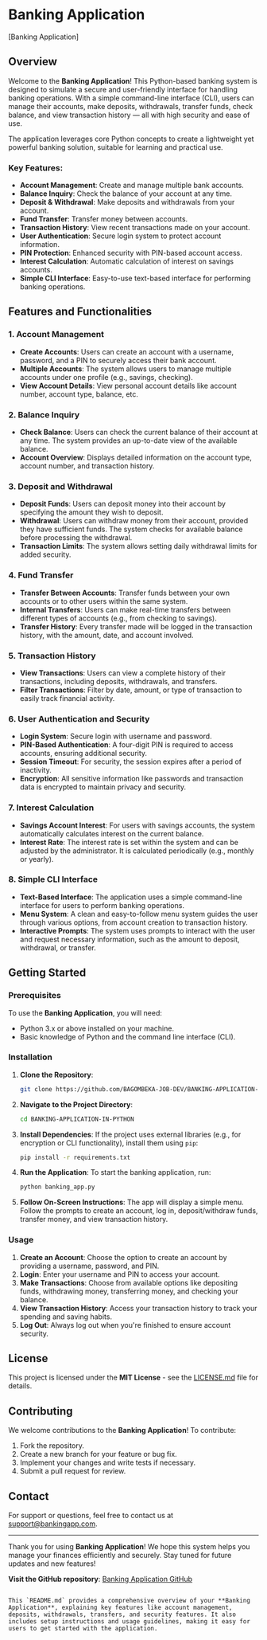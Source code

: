 
# Banking Application

[Banking Application]

## Overview

Welcome to the **Banking Application**! This Python-based banking system is designed to simulate a secure and user-friendly interface for handling banking operations. With a simple command-line interface (CLI), users can manage their accounts, make deposits, withdrawals, transfer funds, check balance, and view transaction history — all with high security and ease of use.

The application leverages core Python concepts to create a lightweight yet powerful banking solution, suitable for learning and practical use.

### Key Features:
- **Account Management**: Create and manage multiple bank accounts.
- **Balance Inquiry**: Check the balance of your account at any time.
- **Deposit & Withdrawal**: Make deposits and withdrawals from your account.
- **Fund Transfer**: Transfer money between accounts.
- **Transaction History**: View recent transactions made on your account.
- **User Authentication**: Secure login system to protect account information.
- **PIN Protection**: Enhanced security with PIN-based account access.
- **Interest Calculation**: Automatic calculation of interest on savings accounts.
- **Simple CLI Interface**: Easy-to-use text-based interface for performing banking operations.

## Features and Functionalities

### 1. **Account Management**
   - **Create Accounts**: Users can create an account with a username, password, and a PIN to securely access their bank account.
   - **Multiple Accounts**: The system allows users to manage multiple accounts under one profile (e.g., savings, checking).
   - **View Account Details**: View personal account details like account number, account type, balance, etc.

### 2. **Balance Inquiry**
   - **Check Balance**: Users can check the current balance of their account at any time. The system provides an up-to-date view of the available balance.
   - **Account Overview**: Displays detailed information on the account type, account number, and transaction history.

### 3. **Deposit and Withdrawal**
   - **Deposit Funds**: Users can deposit money into their account by specifying the amount they wish to deposit.
   - **Withdrawal**: Users can withdraw money from their account, provided they have sufficient funds. The system checks for available balance before processing the withdrawal.
   - **Transaction Limits**: The system allows setting daily withdrawal limits for added security.

### 4. **Fund Transfer**
   - **Transfer Between Accounts**: Transfer funds between your own accounts or to other users within the same system.
   - **Internal Transfers**: Users can make real-time transfers between different types of accounts (e.g., from checking to savings).
   - **Transfer History**: Every transfer made will be logged in the transaction history, with the amount, date, and account involved.

### 5. **Transaction History**
   - **View Transactions**: Users can view a complete history of their transactions, including deposits, withdrawals, and transfers.
   - **Filter Transactions**: Filter by date, amount, or type of transaction to easily track financial activity.

### 6. **User Authentication and Security**
   - **Login System**: Secure login with username and password.
   - **PIN-Based Authentication**: A four-digit PIN is required to access accounts, ensuring additional security.
   - **Session Timeout**: For security, the session expires after a period of inactivity.
   - **Encryption**: All sensitive information like passwords and transaction data is encrypted to maintain privacy and security.

### 7. **Interest Calculation**
   - **Savings Account Interest**: For users with savings accounts, the system automatically calculates interest on the current balance.
   - **Interest Rate**: The interest rate is set within the system and can be adjusted by the administrator. It is calculated periodically (e.g., monthly or yearly).

### 8. **Simple CLI Interface**
   - **Text-Based Interface**: The application uses a simple command-line interface for users to perform banking operations.
   - **Menu System**: A clean and easy-to-follow menu system guides the user through various options, from account creation to transaction history.
   - **Interactive Prompts**: The system uses prompts to interact with the user and request necessary information, such as the amount to deposit, withdrawal, or transfer.

## Getting Started

### Prerequisites
To use the **Banking Application**, you will need:
- Python 3.x or above installed on your machine.
- Basic knowledge of Python and the command line interface (CLI).

### Installation

1. **Clone the Repository**:
   ```bash
   git clone https://github.com/BAGOMBEKA-JOB-DEV/BANKING-APPLICATION-IN-PYTHON.git
   ```

2. **Navigate to the Project Directory**:
   ```bash
   cd BANKING-APPLICATION-IN-PYTHON
   ```

3. **Install Dependencies**:
   If the project uses external libraries (e.g., for encryption or CLI functionality), install them using `pip`:
   ```bash
   pip install -r requirements.txt
   ```

4. **Run the Application**:
   To start the banking application, run:
   ```bash
   python banking_app.py
   ```

5. **Follow On-Screen Instructions**:
   The app will display a simple menu. Follow the prompts to create an account, log in, deposit/withdraw funds, transfer money, and view transaction history.

### Usage

1. **Create an Account**: Choose the option to create an account by providing a username, password, and PIN.
2. **Login**: Enter your username and PIN to access your account.
3. **Make Transactions**: Choose from available options like depositing funds, withdrawing money, transferring money, and checking your balance.
4. **View Transaction History**: Access your transaction history to track your spending and saving habits.
5. **Log Out**: Always log out when you're finished to ensure account security.

## License

This project is licensed under the **MIT License** - see the [LICENSE.md](LICENSE.md) file for details.

## Contributing

We welcome contributions to the **Banking Application**! To contribute:

1. Fork the repository.
2. Create a new branch for your feature or bug fix.
3. Implement your changes and write tests if necessary.
4. Submit a pull request for review.

## Contact

For support or questions, feel free to contact us at support@bankingapp.com.

---

Thank you for using **Banking Application**! We hope this system helps you manage your finances efficiently and securely. Stay tuned for future updates and new features!

**Visit the GitHub repository**: [Banking Application GitHub](https://github.com/BAGOMBEKA-JOB-DEV/BANKING-APPLICATION-IN-PYTHON)
```

This `README.md` provides a comprehensive overview of your **Banking Application**, explaining key features like account management, deposits, withdrawals, transfers, and security features. It also includes setup instructions and usage guidelines, making it easy for users to get started with the application.
